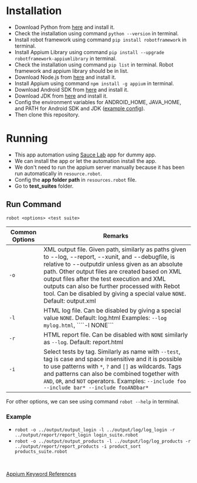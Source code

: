 # Installation

- Download Python from [here](https://www.python.org/downloads/) and install it.
- Check the installation using command ```python --version``` in terminal.
- Install robot framework using command ```pip install robotframework``` in terminal.
- Install Appium Library using command ```pip install --upgrade robotframework-appiumlibrary``` in terminal.
- Check the installation using command ```pip list``` in terminal. Robot framework and appium library should be in list.
- Download Node.js from [here](https://nodejs.org/en/download/) and install it.
- Install Appium using command ```npm install -g appium``` in terminal.
- Download Android SDK from [here](https://developer.android.com/studio/archive) and install it.
- Download JDK from [here](https://www.oracle.com/java/technologies/javase/javase-jdk8-downloads.html) and install it.
- Config the environment variables for ANDROID_HOME, JAVA_HOME, and PATH for Android SDK and JDK ([example config](https://pojokqa.wordpress.com/2020/12/20/mengatur-environment-variable/)).
- Then clone this repository.


# Running

- This app automation using [Sauce Lab](https://github.com/saucelabs/sample-app-mobile/releases) app for dummy app.
- We can install the app or let the automation install the app.
- We don't need to run the appium server manually because it has been run automatically in ```resource.robot```.
- Config the <strong>app folder path</strong> in ```resources.robot``` file.
- Go to <strong>test_suites</strong> folder.

## Run Command

```robot <options> <test suite>```

| Common Options | Remarks |
|---------|---------|
|```-o```| XML output file. Given path, similarly as paths given to --log, --report, --xunit, and --debugfile, is relative to --outputdir unless given as an absolute path. Other output files are created based on XML output files after the test execution and XML outputs can also be further processed with Rebot tool. Can be disabled by giving a special value ```NONE```. Default: output.xml|
|```-l```|HTML log file. Can be disabled by giving a special value ```NONE```. Default: log.html Examples: ```--log mylog.html```, ````-l NONE``` |
|```-r```|HTML report file. Can be disabled with ```NONE``` similarly as ```--log```. Default: report.html|
|```-i```|Select tests by tag. Similarly as name with ```--test```,  tag is case and space insensitive and it is possible to use patterns with ```*```, ```?``` and ```[]``` as wildcards. Tags and patterns can also be combined together with ```AND```, ```OR```, and ```NOT``` operators. Examples: ```--include foo --include bar* --include fooANDbar*```|

For other options, we can see using command ```robot --help``` in terminal.

### Example
- ```robot -o ../output/output_login -l ../output/log/log_login -r ../output/report/report_login login_suite.robot```
- ```robot -o ../output/output_products -l ../output/log/log_products -r ../output/report/report_products -i product_sort products_suite.robot```

<br>

[Appium Keyword References](https://serhatbolsu.github.io/robotframework-appiumlibrary/AppiumLibrary.html)